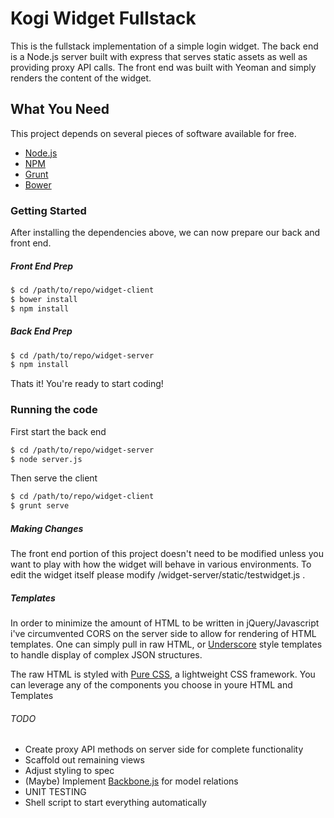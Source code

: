 # Kogi Widget Fullstack

This is the fullstack implementation of a simple login widget. The back end is a Node.js server built with express that serves static assets as well as providing proxy API calls. The front end was built with Yeoman and simply renders the content of the widget. 

## What You Need

This project depends on several pieces of software available for free. 

* [Node.js](http://nodejs.org/)
* [NPM](https://github.com/npm/npm)
* [Grunt](http://gruntjs.com/getting-started)
* [Bower](http://bower.io/)

### Getting Started

After installing the dependencies above, we can now prepare our back and front end. 

##### Front End Prep
```bash
$ cd /path/to/repo/widget-client
$ bower install
$ npm install
```

##### Back End Prep
```bash
$ cd /path/to/repo/widget-server
$ npm install
```
Thats it! You're ready to start coding!

### Running the code

First start the back end
```bash
$ cd /path/to/repo/widget-server
$ node server.js
```

Then serve the client
```bash
$ cd /path/to/repo/widget-client
$ grunt serve
```

##### Making Changes

The front end portion of this project doesn't need to be modified unless you want to play with how the widget will behave in various environments. To edit the widget itself please modify /widget-server/static/testwidget.js . 


##### Templates

In order to minimize the amount of HTML to be written in jQuery/Javascript i've circumvented CORS on the server side to allow for rendering of HTML templates. One can simply pull in raw HTML, or [Underscore](http://underscorejs.org/) style templates to handle display of complex JSON structures. 

The raw HTML is styled with [Pure CSS](http://purecss.io/), a lightweight CSS framework. You can leverage any of the components you choose in youre HTML and Templates

###### TODO

* Create proxy API methods on server side for complete functionality
* Scaffold out remaining views
* Adjust styling to spec
* (Maybe) Implement [Backbone.js](http://backbonejs.org/) for model relations
* UNIT TESTING
* Shell script to start everything automatically